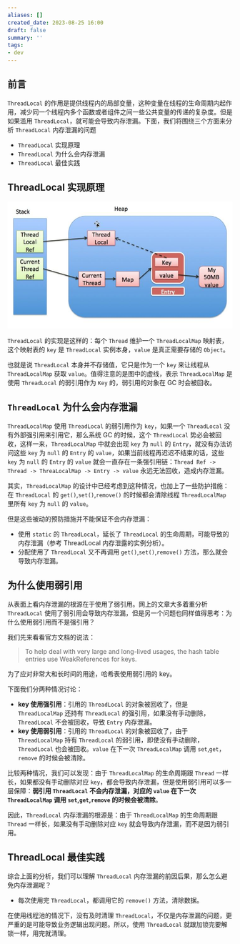 ```yaml
---
aliases: []
created_date: 2023-08-25 16:00
draft: false
summary: ''
tags:
- dev
---
```


前言
--

`ThreadLocal` 的作用是提供线程内的局部变量，这种变量在线程的生命周期内起作用，减少同一个线程内多个函数或者组件之间一些公共变量的传递的复杂度。但是如果滥用 `ThreadLocal`，就可能会导致内存泄漏。下面，我们将围绕三个方面来分析 `ThreadLocal` 内存泄漏的问题

* `ThreadLocal` 实现原理
* `ThreadLocal` 为什么会内存泄漏
* `ThreadLocal` 最佳实践

ThreadLocal 实现原理
----------------

![525](../../Attachments/44e404d4e4cf5d91dacaed99002c093d_MD5.jpg)

`ThreadLocal` 的实现是这样的：每个 `Thread` 维护一个 `ThreadLocalMap` 映射表，这个映射表的 `key` 是 `ThreadLocal` 实例本身，`value` 是真正需要存储的 `Object`。

也就是说 `ThreadLocal` 本身并不存储值，它只是作为一个 `key` 来让线程从 `ThreadLocalMap` 获取 `value`。值得注意的是图中的虚线，表示 `ThreadLocalMap` 是使用 `ThreadLocal` 的弱引用作为 `Key` 的，弱引用的对象在 GC 时会被回收。

`ThreadLocal` 为什么会内存泄漏
---------------------

`ThreadLocalMap` 使用 `ThreadLocal` 的弱引用作为 `key`，如果一个 `ThreadLocal` 没有外部强引用来引用它，那么系统 GC 的时候，这个 `ThreadLocal` 势必会被回收，这样一来，`ThreadLocalMap` 中就会出现 `key` 为 `null` 的 `Entry`，就没有办法访问这些 `key` 为 `null` 的 `Entry` 的 `value`，如果当前线程再迟迟不结束的话，这些 `key` 为 `null` 的 `Entry` 的 `value` 就会一直存在一条强引用链：`Thread Ref -> Thread -> ThreaLocalMap -> Entry -> value` 永远无法回收，造成内存泄漏。

其实，`ThreadLocalMap` 的设计中已经考虑到这种情况，也加上了一些防护措施：在 `ThreadLocal` 的 `get()`,`set()`,`remove()` 的时候都会清除线程 `ThreadLocalMap` 里所有 `key` 为 `null` 的 `value`。

但是这些被动的预防措施并不能保证不会内存泄漏：

* 使用 `static` 的 `ThreadLocal`，延长了 `ThreadLocal` 的生命周期，可能导致的内存泄漏（参考 ThreadLocal 内存泄露的实例分析）。
* 分配使用了 `ThreadLocal` 又不再调用 `get()`,`set()`,`remove()` 方法，那么就会导致内存泄漏。

为什么使用弱引用
--------

从表面上看内存泄漏的根源在于使用了弱引用。网上的文章大多着重分析 `ThreadLocal` 使用了弱引用会导致内存泄漏，但是另一个问题也同样值得思考：为什么使用弱引用而不是强引用？

我们先来看看官方文档的说法：

> To help deal with very large and long-lived usages, the hash table entries use WeakReferences for keys.

为了应对非常大和长时间的用途，哈希表使用弱引用的 key。

下面我们分两种情况讨论：

* **key 使用强引用**：引用的 `ThreadLocal` 的对象被回收了，但是 `ThreadLocalMap` 还持有 `ThreadLocal` 的强引用，如果没有手动删除，`ThreadLocal` 不会被回收，导致 `Entry` 内存泄漏。
* **key 使用弱引用**：引用的 `ThreadLocal` 的对象被回收了，由于 `ThreadLocalMap` 持有 `ThreadLocal` 的弱引用，即使没有手动删除，`ThreadLocal` 也会被回收。`value` 在下一次 `ThreadLocalMap` 调用 `set`,`get`，`remove` 的时候会被清除。

比较两种情况，我们可以发现：由于 `ThreadLocalMap` 的生命周期跟 `Thread` 一样长，如果都没有手动删除对应 `key`，都会导致内存泄漏，但是使用弱引用可以多一层保障：**弱引用 `ThreadLocal` 不会内存泄漏，对应的 `value` 在下一次 `ThreadLocalMap` 调用 `set`,`get`,`remove` 的时候会被清除**。

因此，`ThreadLocal` 内存泄漏的根源是：由于 `ThreadLocalMap` 的生命周期跟 `Thread` 一样长，如果没有手动删除对应 `key` 就会导致内存泄漏，而不是因为弱引用。

ThreadLocal 最佳实践
----------------

综合上面的分析，我们可以理解 `ThreadLocal` 内存泄漏的前因后果，那么怎么避免内存泄漏呢？

* 每次使用完 `ThreadLocal`，都调用它的 `remove()` 方法，清除数据。

在使用线程池的情况下，没有及时清理 `ThreadLocal`，不仅是内存泄漏的问题，更严重的是可能导致业务逻辑出现问题。所以，使用 `ThreadLocal` 就跟加锁完要解锁一样，用完就清理。